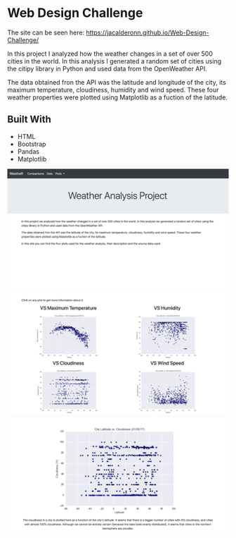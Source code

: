 # Web Design Challenge

The site can be seen here: https://jacalderonn.github.io/Web-Design-Challenge/

In this project I analyzed how the weather changes in a set of over 500 cities in the world. In this analysis I generated a random set of cities using the citipy library in Python and used data from the OpenWeather API.

The data obtained fron the API was the latitude and longitude of the city, its maximum temperature, cloudiness, humidity and wind speed. These four weather properties were plotted using Matplotlib as a fuction of the latitude.

## Built With

* HTML
* Bootstrap
* Pandas
* Matplotlib

<img src="images/pag_1.png" alt="img1" width="700">

<img src="images/pag_2.png" alt="img2" width="700">

<img src="images/pag_3.png" alt="img3" width="700">
